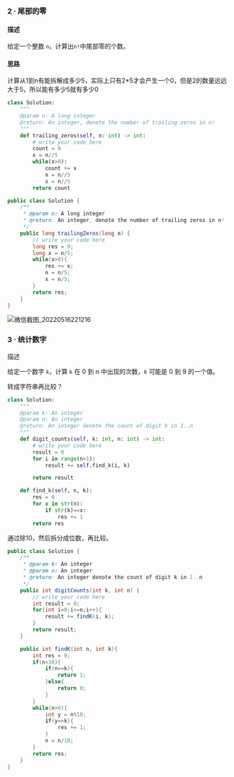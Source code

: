 ### 2 · 尾部的零

#### 描述

给定一个整数 `n`，计算出`n!`中尾部零的个数。

#### 思路

计算从1到n有能拆解成多少5，实际上只有2*5才会产生一个0，但是2的数量远远大于5，所以能有多少5就有多少0

```python
class Solution:
    """
    @param n: A long integer
    @return: An integer, denote the number of trailing zeros in n!
    """
    def trailing_zeros(self, n: int) -> int:
        # write your code here
        count = 0
        x = n//5
        while(x>0):
            count += x
            n = n//5
            x = n//5
        return count

```

```java
public class Solution {
    /**
     * @param n: A long integer
     * @return: An integer, denote the number of trailing zeros in n!
     */
    public long trailingZeros(long n) {
        // write your code here
        long res = 0;
        long x = n/5;
        while(x>0){
            res += x;
            n = n/5;
            x = n/5;
        }
        return res;
    }
}
```

![微信截图_20220516221216](https://20178666.oss-cn-beijing.aliyuncs.com/img/%E5%BE%AE%E4%BF%A1%E6%88%AA%E5%9B%BE_20220516221216.png)

### 3 · 统计数字

描述

给定一个数字 `k`，计算 `k` 在 0 到 n 中出现的次数，`k` 可能是 0 到 9 的一个值。



转成字符串再比较？

```python
class Solution:
    """
    @param k: An integer
    @param n: An integer
    @return: An integer denote the count of digit k in 1..n
    """
    def digit_counts(self, k: int, n: int) -> int:
        # write your code here
        result = 0
        for i in range(n+1):
            result += self.find_k(i, k)

        return result

    def find_k(self, n, k):
        res = 0
        for x in str(n):
            if str(k)==x:
                res += 1
        return res
```

通过除10，然后拆分成位数，再比较。

```java
public class Solution {
    /**
     * @param k: An integer
     * @param n: An integer
     * @return: An integer denote the count of digit k in 1..n
     */
    public int digitCounts(int k, int n) {
        // write your code here
        int result = 0;
        for(int i=0;i<=n;i++){
            result += findK(i, k);
        }
        return result;
    }

    public int findK(int n, int k){
        int res = 0;
        if(n<10){
            if(n==k){
                return 1;
            }else{
                return 0;
            }
        }
        while(n>0){
            int y = n%10;
            if(y==k){
                res += 1;
            }
            n = n/10;
        }
        return res;
    }
}
```

